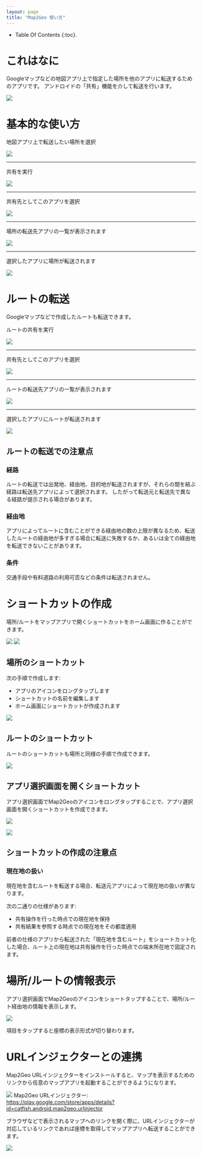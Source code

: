 ```yaml
---
layout: page
title: "Map2Geo 使い方"
---
```


* Table Of Contents {:toc}.

# これはなに
Googleマップなどの地図アプリ上で指定した場所を他のアプリに転送するためのアプリです。
アンドロイドの「共有」機能を介して転送を行います。

![][whats]

# 基本的な使い方
地図アプリ上で転送したい場所を選択

![][basis01]

----

共有を実行

![][basis02]

----

共有先としてこのアプリを選択

![][basis03]

----

場所の転送先アプリの一覧が表示されます

![][basis04]

----

選択したアプリに場所が転送されます

![][basis05]

# ルートの転送
Googleマップなどで作成したルートも転送できます。

ルートの共有を実行

![][route01]

----

共有先としてこのアプリを選択

![][route02]

----

ルートの転送先アプリの一覧が表示されます

![][route03]

----

選択したアプリにルートが転送されます

![][route04]

## ルートの転送での注意点
### 経路
ルートの転送では出発地、経由地、目的地が転送されますが、それらの間を結ぶ経路は転送先アプリによって選択されます。
したがって転送元と転送先で異なる経路が提示される場合があります。

### 経由地
アプリによってルートに含むことができる経由地の数の上限が異なるため、転送したルートの経由地が多すぎる場合に転送に失敗するか、あるいは全ての経由地を転送できないことがあります。

### 条件
交通手段や有料道路の利用可否などの条件は転送されません。

# ショートカットの作成
場所/ルートをマップアプリで開くショートカットをホーム画面に作ることができます。

![][shortcut01] ![][shortcut02]

## 場所のショートカット
次の手順で作成します:
* アプリのアイコンをロングタップします
* ショートカットの名前を編集します
* ホーム画面にショートカットが作成されます

![][shortcut03]

## ルートのショートカット
ルートのショートカットも場所と同様の手順で作成できます。

![][shortcut04]

## アプリ選択画面を開くショートカット
アプリ選択画面でMap2Geoのアイコンをロングタップすることで、アプリ選択画面を開くショートカットを作成できます。

![][shortcut05]

![][shortcut06]

## ショートカットの作成の注意点
### 現在地の扱い
現在地を含むルートを転送する場合、転送元アプリによって現在地の扱いが異なります。

次の二通りの仕様があります:
* 共有操作を行った時点での現在地を保持
* 共有結果を参照する時点での現在地をその都度適用

前者の仕様のアプリから転送された「現在地を含むルート」をショートカット化した場合、ルート上の現在地は共有操作を行った時点での端末所在地で固定されます。

# 場所/ルートの情報表示
アプリ選択画面でMap2Geoのアイコンをショートタップすることで、場所/ルート経由地の情報を表示します。

![][placeinfo01]

項目をタップすると座標の表示形式が切り替わります。

# URLインジェクターとの連携
Map2Geo URLインジェクターをインストールすると、マップを表示するためのリンクから任意のマップアプリを起動することができるようになります。

![][icon_injector] Map2Geo URLインジェクター:
https://play.google.com/store/apps/details?id=catfish.android.map2geo.urlinjector

ブラウザなどで表示されるマップへのリンクを開く際に、URLインジェクターが対応しているリンクであれば座標を取得してマップアプリへ転送することができます。

![][injector01]


[icon]:images/ic_launcher.png
[icon_injector]:images/map2geo_urlinjector.png

[whats]:images/whats.png

[basis01]:images/basis01.png
[basis02]:images/basis02.png
[basis03]:images/basis03.png
[basis04]:images/basis04.png
[basis05]:images/basis05.png

[route01]:images/route01.png
[route02]:images/route02.png
[route03]:images/route03.png
[route04]:images/route04.png

[shortcut01]:images/shortcut01.png
[shortcut02]:images/shortcut02.png
[shortcut03]:images/shortcut03.png
[shortcut04]:images/shortcut04.png
[shortcut05]:images/shortcut05.png
[shortcut06]:images/shortcut06.png

[placeinfo01]:images/placeinfo01.png

[injector01]:images/injector01.png